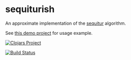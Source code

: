 # sequiturish

An approximate implementation of the [sequitur](sequitur.info) algorithm.

See [this demo project](https://github.com/evgenykochetkov/sequiturish-demo) for usage example.

[![Clojars Project](https://img.shields.io/clojars/v/sequiturish.svg)](https://clojars.org/sequiturish)

[![Build Status](https://travis-ci.org/evgenykochetkov/sequiturish.svg?branch=master)](https://travis-ci.org/evgenykochetkov/sequiturish)
